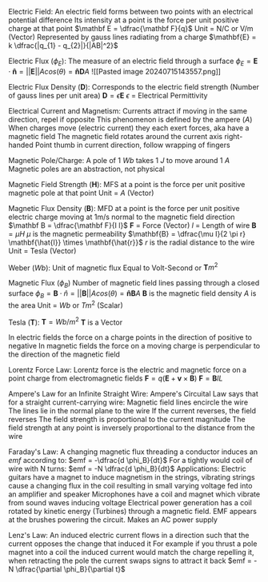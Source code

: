 Electric Field:
	An electric field forms between two points with an electrical potential difference
	Its intensity at a point is the force per unit positive charge at that point
	$\mathbf E = \dfrac{\mathbf F}{q}$
	Unit = N/C or V/m (Vector)
	Represented by gauss lines radiating from a charge
	$\mathbf{E} = k \dfrac{|q_{1} - q_{2}|}{|AB|^2}$

Electric Flux ($\phi_E$):
	The measure of an electric field through a surface
	$\phi_{E} = \mathbf E \cdot \mathbf{\hat{n}} = ||\mathbf E|| A cos(\theta) = \mathbf{\hat n} \mathbf D A$
	![[Pasted image 20240715143557.png]]

Electric Flux Density ($\mathbf D$):
	Corresponds to the electric field strength (Number of gauss lines per unit area)
	$\mathbf D = \epsilon \mathbf E$
		$\epsilon$ = Electrical Permittivity

Electrical Current and Magnetism:
	Currents attract if moving in the same direction, repel if opposite
	This phenomenon is defined by the ampere ($A$)
	When charges move (electric current) they each exert forces, aka have a magnetic field
	The magnetic field rotates around the current axis right-handed
		Point thumb in current direction, follow wrapping of fingers

Magnetic Pole/Charge:
	A pole of 1 $Wb$ takes 1 $J$ to move around 1 $A$
	Magnetic poles are an abstraction, not physical

Magnetic Field Strength ($\mathbf H$):
	 MFS at a point is the force per unit positive magnetic pole at that point
	 Unit = $A$ (Vector)

Magnetic Flux Density ($\mathbf B$):
	MFD at a point is the force per unit positive electric charge moving at 1m/s normal to the magnetic field direction
	$\mathbf B = \dfrac{\mathbf F}{I l}$
		$\mathbf F$ = Force (Vector)
		$l$ = Length of wire
	$\mathbf B = \mu H$
		$\mu$ is the magnetic permeability 
	$\mathbf{B} = \dfrac{\mu I}{2 \pi r} \mathbf{\hat{I}} \times \mathbf{\hat{r}}$
		$r$ is the radial distance to the wire
	Unit = Tesla (Vector)

Weber ($Wb$):
	Unit of magnetic flux
	Equal to Volt-Second or $\mathbf T m^2$

Magnetic Flux ($\phi_B$)
	Number of magnetic field lines passing through a closed surface
	$\phi_B = \mathbf B \cdot \hat{n} = ||\mathbf B|| A cos(\theta) = \mathbf{\hat n} \mathbf B A$
		$\mathbf B$ is the magnetic field density
		$A$ is the area
	Unit = $Wb$ or $Tm^2$ (Scalar)

Tesla ($\mathbf T$):
	$\mathbf{T} = Wb/m^2$
	$\mathbf T$ is a Vector

In electric fields the force on a charge points in the direction of positive to negative
In magnetic fields the force on a moving charge is perpendicular to the direction of the magnetic field

Lorentz Force Law:
	Lorentz force is the electric and magnetic force on a point charge from electromagnetic fields
	$\mathbf F = q(\mathbf E + \mathbf v \times \mathbf B)$
	$\mathbf F = \mathbf{B} I L$

Ampere's Law for an Infinite Straight Wire:
	Ampere's Circuital Law says that for a straight current-carrying wire:
		Magnetic field lines encircle the wire
		The lines lie in the normal plane to the wire
		If the current reverses, the field reverses
		The field strength is proportional to the current magnitude
		The field strength at any point is inversely proportional to the distance from the wire

Faraday's Law:
	A changing magnetic flux threading a conductor induces an $emf$ according to:
		$emf = -\dfrac{d \phi_B}{dt}$
	For a tightly would coil of wire with N turns:
		$emf = -N \dfrac{d \phi_B}{dt}$
	Applications:
		Electric guitars have a magnet to induce magnetism in the strings, vibrating strings cause a changing flux in the coil resulting in small varying voltage fed into an amplifier and speaker
		Microphones have a coil and magnet which vibrate from sound waves inducing voltage 
		Electrical power generation has a coil rotated by kinetic energy (Turbines) through a magnetic field. EMF appears at the brushes powering the circuit. Makes an AC power supply

Lenz's Law:
	An induced electric current flows in a direction such that the current opposes the change that induced it
	For example if you thrust a pole magnet into a coil the induced current would match the charge repelling it, when retracting the pole the current swaps signs to attract it back
	$emf = -N \dfrac{\partial \phi_B}{\partial t}$
